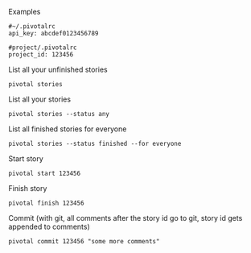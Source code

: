 
Examples

    #~/.pivotalrc
    api_key: abcdef0123456789

    #project/.pivotalrc
    project_id: 123456

List all your unfinished stories

    pivotal stories

List all your stories

    pivotal stories --status any

List all finished stories for everyone
  
    pivotal stories --status finished --for everyone

Start story

    pivotal start 123456

Finish story

    pivotal finish 123456

Commit (with git, all comments after the story id go to git, story id gets appended to comments)

    pivotal commit 123456 "some more comments"
